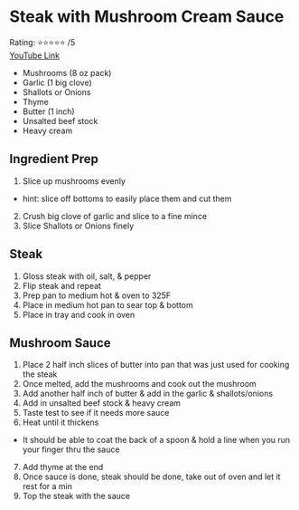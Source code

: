 # Steak with Mushroom Cream Sauce
Rating: :star::star::star::star::star: /5  
[YouTube Link](https://youtu.be/gy-Zs-q9WW8)  

- Mushrooms (8 oz pack)
- Garlic (1 big clove)
- Shallots or Onions
- Thyme
- Butter (1 inch)
- Unsalted beef stock
- Heavy cream

## Ingredient Prep
1. Slice up mushrooms evenly
- hint: slice off bottoms to easily place them and cut them
2. Crush big clove of garlic and slice to a fine mince
3. Slice Shallots or Onions finely

## Steak
1. Gloss steak with oil, salt, & pepper
2. Flip steak and repeat
3. Prep pan to medium hot & oven to 325F
4. Place in medium hot pan to sear top & bottom
5. Place in tray and cook in oven

## Mushroom Sauce
1. Place 2 half inch slices of butter into pan that was just used for cooking the steak
2. Once melted, add the mushrooms and cook out the mushroom
3. Add another half inch of butter & add in the garlic & shallots/onions
4. Add in unsalted beef stock & heavy cream
5. Taste test to see if it needs more sauce
6. Heat until it thickens
- It should be able to coat the back of a spoon & hold a line when you run your finger thru the sauce
7. Add thyme at the end
8. Once sauce is done, steak should be done, take out of oven and let it rest for a min
9. Top the steak with the sauce
